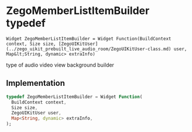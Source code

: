 


# ZegoMemberListItemBuilder typedef










    Widget ZegoMemberListItemBuilder = Widget Function(BuildContext context, Size size, [ZegoUIKitUser](../zego_uikit_prebuilt_live_audio_room/ZegoUIKitUser-class.md) user, Map&lt;String, dynamic> extraInfo)



<p>type of audio video view background builder</p>



## Implementation

```dart
typedef ZegoMemberListItemBuilder = Widget Function(
  BuildContext context,
  Size size,
  ZegoUIKitUser user,
  Map<String, dynamic> extraInfo,
);
```







